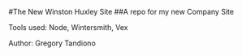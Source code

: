 #The New Winston Huxley Site
##A repo for my new Company Site

Tools used: Node, Wintersmith, Vex

Author: Gregory Tandiono